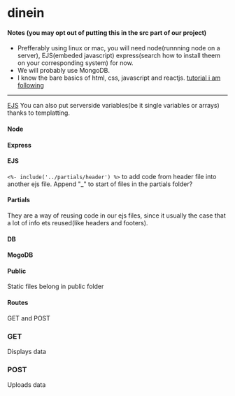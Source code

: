 # dinein

#### Notes (you may opt out of putting this in the src part of our project)
- Prefferably using linux or mac, you will need node(runnning node on a server), EJS(embeded javascript) express(search how to install theem on your corresponding system) for now.
- We will probably use MongoDB.
- I know the bare basics of html, css, javascript and reactjs. [tutorial i am following](https://www.freecodecamp.org/news/develop-deploy-first-fullstack-web-app/#developingyourfirstnodejswebapp)
------------------------------------
[EJS](https://ejs.co/#install)
You can also put serverside variables(be it single variables or arrays) thanks to templatting.


#### Node
#### Express
#### EJS
`<%- include('../partials/header') %>` to add code from header file into another ejs file. 
Append "_" to start of files in the partials folder?

#### Partials
They are a way of reusing code in our ejs files, since it usually the case that a lot of info ets reused(like headers and footers).
#### DB
#### MogoDB
#### Public
Static files belong in public folder
#### Routes 
GET and POST
### GET
Displays data
### POST
Uploads data